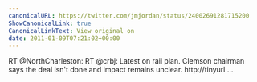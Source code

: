 ```yaml
---
canonicalURL: https://twitter.com/jmjordan/status/24002691281715200
ShowCanonicalLink: true
CanonicalLinkText: View original on
date: 2011-01-09T07:21:02+00:00
---
```

RT @NorthCharleston: RT @crbj: Latest on rail plan. Clemson chairman says the deal isn't done and impact remains unclear. http://tinyurl ...